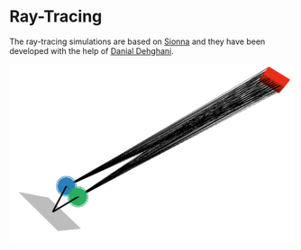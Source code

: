 # Ray-Tracing

The ray-tracing simulations are based on [Sionna](https://nvlabs.github.io/sionna/api/rt.html)
and they have been developed with the help of
[Danial Dehghani](https://www.linkedin.com/in/danial-dehghani/).

![sionna-rt](sionna_rt.png)
